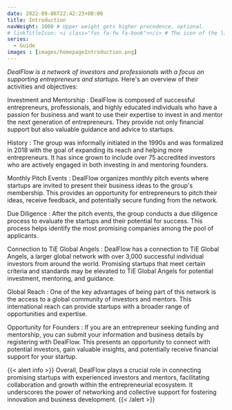 ```yaml
---
date: 2022-09-06T22:42:23+08:00
title: Introduction
navWeight: 1000 # Upper weight gets higher precedence, optional.
# linkTitleIcon: <i class="fas fa-fw fa-book"></i> # The icon of the link title, optional.
series:
  - Guide
images : [images/homepageIntroduction.png]
---
```


*DealFlow is a network of investors and professionals with a focus on supporting entrepreneurs and startups.* Here's an overview of their activities and objectives:

Investment and Mentorship
: DealFlow is composed of successful entrepreneurs, professionals, and highly educated individuals who have a passion for business and want to use their expertise to invest in and mentor the next generation of entrepreneurs. They provide not only financial support but also valuable guidance and advice to startups.

History
: The group was informally initiated in the 1990s and was formalized in 2018 with the goal of expanding its reach and helping more entrepreneurs. It has since grown to include over 75 accredited investors who are actively engaged in both investing in and mentoring founders.

Monthly Pitch Events
: DealFlow organizes monthly pitch events where startups are invited to present their business ideas to the group's membership. This provides an opportunity for entrepreneurs to pitch their ideas, receive feedback, and potentially secure funding from the network.

Due Diligence
:  After the pitch events, the group conducts a due diligence process to evaluate the startups and their potential for success. This process helps identify the most promising companies among the pool of applicants.

Connection to TiE Global Angels
: DealFlow has a connection to TiE Global Angels, a larger global network with over 3,000 successful individual investors from around the world. Promising startups that meet certain criteria and standards may be elevated to TiE Global Angels for potential investment, mentoring, and guidance.

Global Reach
: One of the key advantages of being part of this network is the access to a global community of investors and mentors. This international reach can provide startups with a broader range of opportunities and expertise.

Opportunity for Founders
: If you are an entrepreneur seeking funding and mentorship, you can submit your information and business details by registering with DealFlow. This presents an opportunity to connect with potential investors, gain valuable insights, and potentially receive financial support for your startup.

{{< alert info >}}
Overall, DealFlow plays a crucial role in connecting promising startups with experienced investors and mentors, facilitating collaboration and growth within the entrepreneurial ecosystem. It underscores the power of networking and collective support for fostering innovation and business development.
{{< /alert >}}